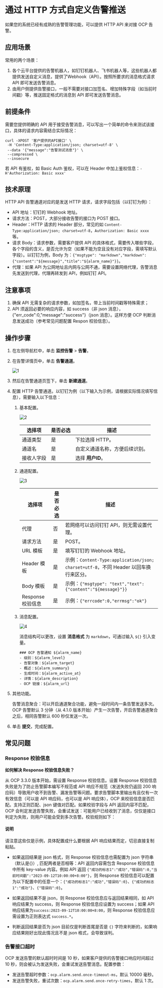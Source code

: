 # 通过 HTTP 方式自定义告警推送

如果您的系统已经有成熟的告警管理功能，可以提供 HTTP API 来对接 OCP 告警。

## 应用场景

常用的两个场景：

1. 各个云平台提供的告警机器人，如钉钉机器人、飞书机器人等，这些机器人都提供发送自定义消息，提供了Webhook（API）。按照所要求的消息格式请求 API 即可发送告警消息。
2. 由用户侧提供告警接口，一般不需要对接口加签名、增加特殊字段（如当前时间戳）等，推送固定格式的消息到 API 即可发送告警消息。

## 前提条件

需要您提供明确的 API 用于接受告警消息，可以写出一个简单的命令来测试该接口，具体的请求内容需结合实际情况：

```shell
curl -XPOST '客户提供的API接口' \
 -H 'Content-Type:application/json; charset=utf-8' \
 --data '{"message":"告警测试消息"}' \
 --compressed \
 --insecure
```

若 API 有鉴权，如 Basic Auth 鉴权，可以在 Header 中加上鉴权信息：`-H'Authorization: Basic xxxx'`

## 技术原理

HTTP API 告警通道对应的是发送 HTTP 请求，请求字段包括（以钉钉为例）：

* API 地址：钉钉的 Webhook 地址。
* 请求方法：POST，大部分接收告警的接口为 POST 接口。
* Header：HTTP 请求的 Header 部分，常见的如 `Content-Type:application/json; charset=utf-8`，`Authorization: Basic xxxx` 等。
* 请求 Body：请求参数，需要客户提供 API 的具体格式，需要传入哪些字段，各个字段的含义，是否允许为空（如果不能为空且没有对应字段，需填写默认字段）。以钉钉为例，Body 为：`{"msgtype": "markdown","markdown": {"content":"${message}","title":"${alarm_name}"}}`。
* 代理：如果 API 为公网地址且内网与公网不通，需要设置网络代理，告警消息先发送到代理，代理再转发到 API，例如钉钉 API。

## 注意事项

1. 确保 API 无需复杂的请求参数，如加签名，带上当前时间戳等特殊需求；
2. API 须返回必要的响应内容，如 success（非 json 消息），{"err_code":0,"message":"success"}（json 消息）。这样方便 OCP 判断消息发送成功（参考常见问题配置 Respon 校验信息）。

## 操作步骤

1. 在左侧导航栏中，单击 **监控告警** > **告警**。

2. 在告警详情页中，单击 **告警通道**。

    ![1](https://obbusiness-private.oss-cn-shanghai.aliyuncs.com/doc/img/ocp/421/%E9%85%8D%E7%BD%AE%E9%92%89%E9%92%89%E5%91%8A%E8%AD%A6-1.png)

3. 然后在告警通道页签下，单击 **新建通道**。

4. 配置 HTTP 告警通道。以钉钉为例（以下输入为示例，请根据实际情况填写信息），需要输入以下信息：

    1. 基本配置。

        ![2](https://obbusiness-private.oss-cn-shanghai.aliyuncs.com/doc/img/ocp/421/%E9%85%8D%E7%BD%AEHTTP%E5%91%8A%E8%AD%A6-1.png)

        | 选择项 | 是否必选 | 描述 |
        |-------|----------|------|
        | 通道类型 | 是 | 下拉选择 HTTP。 |
        | 通道名 | 是 | 自定义通道名称，方便后续识别。 |
        | 接收人字段 | 是 | 选择 **用户ID**。 |

    2. 通道配置。

        ![3](https://obbusiness-private.oss-cn-shanghai.aliyuncs.com/doc/img/ocp/421/%E9%85%8D%E7%BD%AEHTTP%E5%91%8A%E8%AD%A6-2.png)

        | 选择项 | 是否必选 | 描述 |
        |-------|----------|------|
        | 代理 | 否 | 若网络可以访问钉钉 API，则无需设置代理。 |
        | 请求方法 | 是 | POST。 |
        | URL 模板 | 是 | 填写钉钉的 Webhook 地址。 |
        | Header 模板 | 是 | 示例：`Content-Type:application/json; charset=utf-8`，不同 Header 以回车换行来区分。 |
        | Body 模板 | 是 | 示例：`{"msgtype": "text","text": {"content":"${message}"}}` |
        | Response 校验信息 | 是 | 示例：`{"errcode":0,"errmsg":"ok"}` |

    3. 消息配置。

        ![4](https://obbusiness-private.oss-cn-shanghai.aliyuncs.com/doc/img/ocp/421/%E9%85%8D%E7%BD%AEHTTP%E5%91%8A%E8%AD%A6-3.png)

        消息结构可以更改，设置 **消息格式** 为 `markdown`，可通过输入 `${}` 引入变量。

        ```shell
        ### OCP 告警通知 ${alarm_name}
        - 级别：${alarm_level}
        - 告警对象：${alarm_target}
        - 概述：${alarm_summary}
        - 生成时间：${alarm_active_at}
        - 详情：${alarm_description}
        - OCP 链接：${alarm_url}
        ```

5. 其他功能。

   告警消息聚合：可以开启通道聚合功能，避免一段时间内一条告警发送多次。OCP 告警默认 3 分钟（从 4.1.0 版本开始）产生一次告警，开启告警通道聚合之后，相同告警默认 600 秒仅发送一次。

6. 单击 **提交**，完成配置。

## 常见问题

### Response 校验信息

**如何解决 Response 校验信息失败？**

从 OCP 3.3.0 版本开始，需设置 Response 校验信息。设置 Response 校验信息失败是为了防止告警脚本编写不规范或 API 响应不规范（发送失败仍返回 200 响应码）导致用户收不到告警、漏发告警等问题。要求告警脚本里输出有且仅有一次有效信息（可以是 API 响应码，也可以是 API 响应体），OCP 来校验信息是否匹配。支持正则匹配、json 键值对匹配。如果校验字段与 API 返回内容不匹配，OCP 会判定发送告警失败，会重试发送：可能用户已经收到了消息，仅仅是接口判定为失败，则用户可能会受到多次告警。校验规则如下：

<main id="notice" type='explain'>
<h4>说明</h4>
<p>请注意这些仅是示例，具体配置成什么要根据 API 响应结果而定，切忌直接复制粘贴。</p>
</main>

* 如果返回结果是 json 格式，则 Response 校验信息也需配置为 json 字符串（默认是{}）, 匹配两者是否相等：API 返回内容需包含 Response 校验信息中所有 key-value 内容。例如 API 返回 `{"成功的标志1":"成功","错误码":0,"当前时间戳":"2023-09-12T10:00:00+8:00"}`，则 Response 校验信息可以配置为以下配置中的任意一个：`{"成功的标志1":"成功","错误码":0}`、`{"成功的标志1":"成功"}`、`{"错误码":0}`。

* 如果返回结果不是 json，则 Response 校验信息应与返回结果相同，如 API 响应结果为 success，则 Response 校验信息应设置为 success；如果 API 响应结果为`success:2023-09-12T10:00:00+8:00`，则 Response 校验信息应需设置为正则表达式 `success.*`。

* 判断返回结果是否为 json 目前仅是判断首尾是否是 `{}` 字符来判断的，如果响应结果刚好出现此情况且不是 json 格式，会导致误判。

### 告警接口超时

OCP 发送告警的默认超时时间是 10 秒，如果客户提供的告警接口响应时间超过 10 秒，则会被认为发送失败，会重试发送告警消息。配置参数：

* 发送告警超时参数：`ocp.alarm.send.once-timeout-ms`，默认 10000 毫秒。
* 发送告警失败，重试次数：`ocp.alarm.send.once-retry-times`，默认 1 次。
